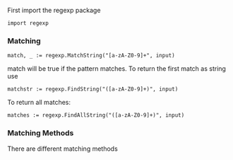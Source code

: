 First import the regexp package

    import regexp

### Matching

    match, _ := regexp.MatchString("[a-zA-Z0-9]+", input)

match will be true if the pattern matches. To return the first match as
string use

    matchstr := regexp.FindString("([a-zA-Z0-9]+)", input)

To return all matches:

    matches := regexp.FindAllString("([a-zA-Z0-9]+)", input)

### Matching Methods

There are different matching methods
